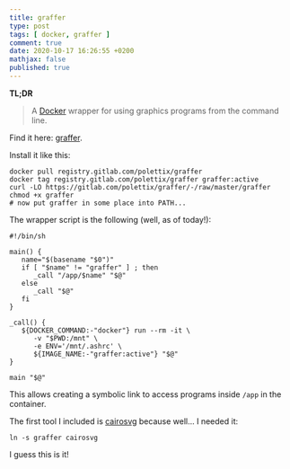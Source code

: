 ```yaml
---
title: graffer
type: post
tags: [ docker, graffer ]
comment: true
date: 2020-10-17 16:26:55 +0200
mathjax: false
published: true
---
```


**TL;DR**

> A [Docker][] wrapper for using graphics programs from the command
> line.

Find it here: [graffer][].

Install it like this:

```shell
docker pull registry.gitlab.com/polettix/graffer
docker tag registry.gitlab.com/polettix/graffer graffer:active
curl -LO https://gitlab.com/polettix/graffer/-/raw/master/graffer
chmod +x graffer
# now put graffer in some place into PATH...
```

The wrapper script is the following (well, as of today!):

```shell
#!/bin/sh

main() {
   name="$(basename "$0")"
   if [ "$name" != "graffer" ] ; then
      _call "/app/$name" "$@"
   else
      _call "$@"
   fi
}

_call() {
   ${DOCKER_COMMAND:-"docker"} run --rm -it \
      -v "$PWD:/mnt" \
      -e ENV='/mnt/.ashrc' \
      ${IMAGE_NAME:-"graffer:active"} "$@"
}

main "$@"
```

This allows creating a symbolic link to access programs inside `/app` in
the container.

The first tool I included is [cairosvg][] because well... I needed it:

```shell
ln -s graffer cairosvg
```

I guess this is it!

[Docker]: https://www.docker.com/
[graffer]: https://gitlab.com/polettix/graffer
[cairosvg]: https://cairosvg.org/
